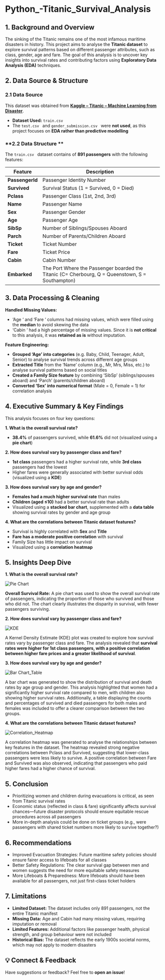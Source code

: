 # Python_-Titanic_Survival_Analysis

## **1. Background and Overview**
The sinking of the Titanic remains one of the most infamous maritime disasters in history. This project aims to analyse the **Titanic dataset** to explore survival patterns based on different passenger attributes, such as class, gender, age and fare.
The goal of this analysis is to uncover key insights into survival rates and contributing factors using **Exploratory Data Analysis (EDA)** techniques.

## **2. Data Source & Structure**
### **2.1 Data Source**
This dataset was obtained from **[Kaggle – Titanic – Machine Learning from Disaster](https://www.kaggle.com/c/titanic/data?select=train.csv)**.
    
- **Dataset Used:** `train.csv `
- The  `test.csv ` and  `gender_submission.csv ` were **not used**, as this project focuses on **EDA rather than predictive modelling**


### **2.2 Data Structure **
The  `train.csv ` dataset contains of **891 passengers** with the following features:

| **Feature**          | **Description** |
|----------------------|----------------------------------------------------------------|
| **PassengerId** | Passenger Identity Number |
| **Survived** | Survival Status (1 = Survived, 0 = Died) |
| **Pclass**   | Passenger Class (1st, 2nd, 3rd) |
| **Name** | Passenger Name |
| **Sex**  | Passenger Gender |
| **Age** | Passenger Age |
| **SibSp** | Number of Siblings/Spouses Aboard |
| **Parch** | Number of Parents/Children Aboard |
| **Ticket** | Ticket Number |
| **Fare** | Ticket Price |
| **Cabin** | Cabin Number |
| **Embarked** | The Port Where the Passenger boarded the Titanic (C= Cherbourg, Q = Queenstown, S = Southampton) |


## **3. Data Processing & Cleaning**
**Handled Missing Values:**
-	 ‘Age ‘ and  ‘Fare ‘ columns had missing values, which were filled using the **median** to avoid skewing the data
-	‘Cabin ‘ had a high percentage of missing values.  Since it is **not critical** to this analysis, it was **retained as is** without imputation.

**Feature Engineering:**
-	**Grouped ‘Age’ into categories** (e.g. Baby, Child, Teenager, Adult, Senior) to analyse survival trends across different age groups
-	**Extracted Title** from the ‘Name’ column (e.g., Mr, Mrs, Miss, etc.) to analyse survival patterns based on social titles
-	**Created a Family Size feature** by combining ‘SibSp’ (siblings/spouses aboard) and ‘Parch’ (parents/children aboard)
-	**Converted ‘Sex’ into numerical format** (Male = 0, Female = 1) for correlation analysis 

## **4. Executive Summary & Key Findings**
This analysis focuses on four key questions:

**1. What is the overall survival rate?**
-	**38.4%** of passengers survived, while **61.6%** did not (visualized using a **pie chart**)
  
**2. How does survival vary by passenger class and fare?**
-	**1st class** passengers had a higher survival rate, while **3rd class** passengers had the lowest
-	Higher fares were generally associated with better survival odds (visualized using a **KDE**)
  
**3. How does survival vary by age and gender?**
-	**Females had a much higher survival rate** than males
-	**Children (aged ≤10)** had a better survival rate than adults
-	Visualized using a **stacked bar chart**, supplemented with a **data table** showing survival rates by gender and age group

**4. What are the correlations between Titanic dataset features?**
-	Survival is highly correlated with **Sex** and **Title**
-	**Fare has a moderate positive correlation** with survival
-	Family Size has little impact on survival
-	Visualized using a **correlation heatmap**



## **5. Insights Deep Dive**
**1. What is the overall survival rate?**

![Pie Chart]( https://github.com/MichellePuiKa/Python_-Titanic_Survival_Analysis/blob/main/Pie%20Chart.png)

**Overall Survival Rate:** A pie chart was used to show the overall survival rate of passengers, indicating the proportion of those who survived and those who did not. The chart clearly illustrates the disparity in survival, with fewer passengers surviving.



**2. How does survival vary by passenger class and fare?**

![KDE]( https://github.com/MichellePuiKa/Python_-Titanic_Survival_Analysis/blob/main/KDE.png)

A Kernel Density Estimate (KDE) plot was created to explore how survival rates vary by passenger class and fare. The analysis revealed that **survival rates were higher for 1st class passengers, with a positive correlation between higher fare prices and a greater likelihood of survival**.




**3. How does survival vary by age and gender?**

![Bar Chart_Table]( https://github.com/MichellePuiKa/Python_-Titanic_Survival_Analysis/blob/main/Stacked%20Bar%20Chart_Table.png)

A bar chart was generated to show the distribution of survival and death rates by age group and gender. This analysis highlighted that women had a significantly higher survival rate compared to men, with children also showing higher survival rates. Additionally, a table displaying the counts and percentages of survived and died passengers for both males and females was included to offer a clearer comparison between the two groups.




 **4. What are the correlations between Titanic dataset features?**
 
 ![Correlation_Heatmap]( https://github.com/MichellePuiKa/Python_-Titanic_Survival_Analysis/blob/main/Coorelation_Heatmap.png)
 
A correlation heatmap was generated to analyse the relationships between key features in the dataset. The heatmap revealed strong negative correlations between Pclass and Survived, suggesting that lower-class passengers were less likely to survive. A positive correlation between Fare and Survived was also observed, indicating that passengers who paid higher fares had a higher chance of survival.




## **5. Conclusion**
-	Prioritizing women and children during evacuations is critical, as seen from Titanic survival rates
-	Economic status (reflected in class & fare) significantly affects survival chances—future disaster protocols should ensure equitable rescue procedures across all passengers
-	More in-depth analysis could be done on ticket groups (e.g., were passengers with shared ticket numbers more likely to survive together?)


## **6. Recommendations**
-	Improved Evacuation Strategies: Future maritime safety policies should ensure fairer access to lifeboats for all classes
-	Better Safety Regulations: The clear survival gap between men and women suggests the need for more equitable safety measures
-	More Lifeboats & Preparedness: More lifeboats should have been available for all passengers, not just first-class ticket holders


## **7. Limitations**
-	**Limited Dataset:** The dataset includes only 891 passengers, not the entire Titanic manifest
-	**Missing Data:** Age and Cabin had many missing values, requiring imputation or removal
-	**Limited Features:** Additional factors like passenger health, physical strength, and group behaviour were not included
-	**Historical Bias:** The dataset reflects the early 1900s societal norms, which may not apply to modern disasters


## **💡 Connect & Feedback**
Have suggestions or feedback? Feel free to **open an issue**!  
